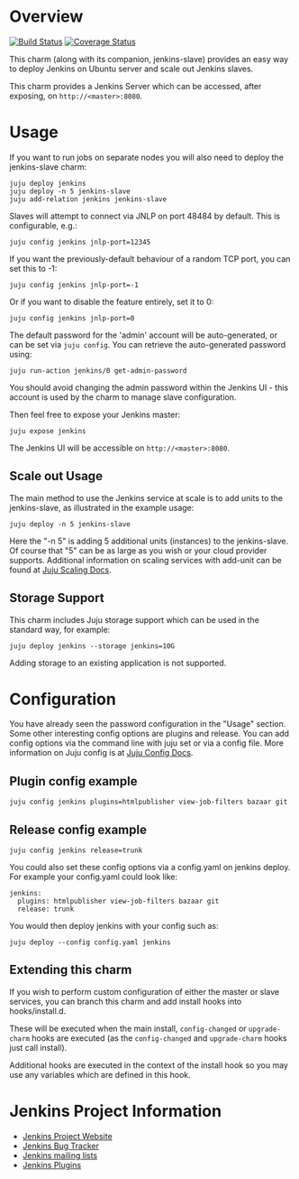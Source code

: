 # Overview
[![Build Status](https://travis-ci.org/jenkinsci/jenkins-charm.svg?branch=master)](https://travis-ci.org/jenkinsci/jenkins-charm) [![Coverage Status](https://coveralls.io/repos/github/jenkinsci/jenkins-charm/badge.svg?branch=master)](https://coveralls.io/github/jenkinsci/jenkins-charm?branch=master)

This charm (along with its companion, jenkins-slave) provides an easy way to deploy Jenkins on Ubuntu server and scale out Jenkins slaves.

This charm provides a Jenkins Server which can be accessed, after exposing, on `http://<master>:8080`.

# Usage

If you want to run jobs on separate nodes you will also need to deploy the jenkins-slave charm:

    juju deploy jenkins
    juju deploy -n 5 jenkins-slave
    juju add-relation jenkins jenkins-slave

Slaves will attempt to connect via JNLP on port 48484 by default. This is configurable, e.g.:

    juju config jenkins jnlp-port=12345

If you want the previously-default behaviour of a random TCP port, you can set this to -1:

    juju config jenkins jnlp-port=-1

Or if you want to disable the feature entirely, set it to 0:

    juju config jenkins jnlp-port=0

The default password for the 'admin' account will be auto-generated, or can be
set via `juju config`. You can retrieve the auto-generated password using:

    juju run-action jenkins/0 get-admin-password

You should avoid changing the admin password within the Jenkins UI - this account is used by the charm to manage slave configuration.

Then feel free to expose your Jenkins master:

    juju expose jenkins

The Jenkins UI will be accessible on `http://<master>:8080`.

## Scale out Usage

The main method to use the Jenkins service at scale is to add units to the jenkins-slave, as illustrated in the example usage:

    juju deploy -n 5 jenkins-slave

Here the "-n 5" is adding 5 additional units (instances) to the jenkins-slave. Of course that "5" can be as large as you wish or your cloud provider supports. Additional information on scaling services with add-unit can be found at [Juju Scaling Docs](https://juju.ubuntu.com/docs/charms-scaling.html).

## Storage Support
This charm includes Juju storage support which can be used in the standard way, for example:

    juju deploy jenkins --storage jenkins=10G

Adding storage to an existing application is not supported.

# Configuration

You have already seen the password configuration in the "Usage" section. Some other interesting config options are plugins and release. You can add config options via the command line with juju set or via a config file. More information on Juju config is at [Juju Config Docs](https://juju.ubuntu.com/docs/charms-config.html).

## Plugin config example

    juju config jenkins plugins=htmlpublisher view-job-filters bazaar git

## Release config example

    juju config jenkins release=trunk

You could also set these config options via a config.yaml on jenkins deploy. For example your config.yaml could look like:

    jenkins:
      plugins: htmlpublisher view-job-filters bazaar git 
      release: trunk 

You would then deploy jenkins with your config such as:

    juju deploy --config config.yaml jenkins
 
## Extending this charm

If you wish to perform custom configuration of either the master or slave services, you can branch this charm and add install hooks into hooks/install.d.

These will be executed when the main install, `config-changed` or `upgrade-charm` hooks are executed (as the `config-changed` and `upgrade-charm` hooks just call install).

Additional hooks are executed in the context of the install hook so you may use any variables which are defined in this hook.

# Jenkins Project Information 

- [Jenkins Project Website](http://jenkins-ci.org/)
- [Jenkins Bug Tracker](https://wiki.jenkins-ci.org/display/JENKINS/Issue+Tracking)
- [Jenkins mailing lists](http://jenkins-ci.org/content/mailing-lists)
- [Jenkins Plugins](https://wiki.jenkins-ci.org/display/JENKINS/Plugins)
